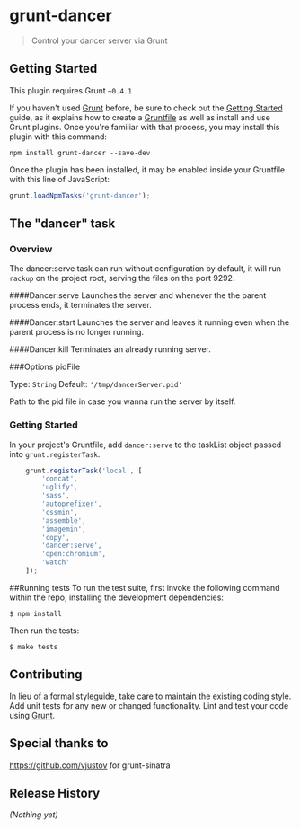 # grunt-dancer

> Control your dancer server via Grunt

## Getting Started
This plugin requires Grunt `~0.4.1` 

If you haven't used [Grunt](http://gruntjs.com/) before, be sure to check out the [Getting Started](http://gruntjs.com/getting-started) guide, as it explains how to create a [Gruntfile](http://gruntjs.com/sample-gruntfile) as well as install and use Grunt plugins. Once you're familiar with that process, you may install this plugin with this command:

```shell
npm install grunt-dancer --save-dev
```

Once the plugin has been installed, it may be enabled inside your Gruntfile with this line of JavaScript:

```js
grunt.loadNpmTasks('grunt-dancer');
```

## The "dancer" task

### Overview
The dancer:serve task can run without configuration by default, it will run `rackup` on the project root, serving the files on the port 9292.

####Dancer:serve
Launches the server and whenever the the parent process ends, it terminates the server.

####Dancer:start
Launches the server and leaves it running even when the parent process is no longer running.

####Dancer:kill
Terminates an already running server.

###Options
pidFile

Type: `String`
Default: `'/tmp/dancerServer.pid'`

Path to the pid file in case you wanna run the server by itself.

### Getting Started
In your project's Gruntfile, add `dancer:serve` to the taskList object passed into `grunt.registerTask`.

```js
	grunt.registerTask('local', [
		'concat',
		'uglify',
		'sass',
		'autoprefixer',
		'cssmin',
		'assemble',
		'imagemin',
		'copy',
		'dancer:serve',
		'open:chromium',
		'watch'
	]);
```

##Running tests
To run the test suite, first invoke the following command within the repo, installing the development dependencies:
```shell
$ npm install
```
Then run the tests:
```shell
$ make tests
```

## Contributing
In lieu of a formal styleguide, take care to maintain the existing coding style. Add unit tests for any new or changed functionality. Lint and test your code using [Grunt](http://gruntjs.com/).

## Special thanks to 
https://github.com/vjustov for grunt-sinatra
## Release History
_(Nothing yet)_
